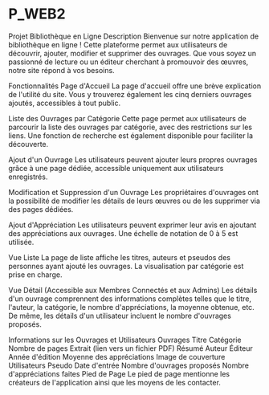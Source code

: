 # P_WEB2

Projet Bibliothèque en Ligne
Description
Bienvenue sur notre application de bibliothèque en ligne ! Cette plateforme permet aux utilisateurs de découvrir, ajouter, modifier et supprimer des ouvrages. Que vous soyez un passionné de lecture ou un éditeur cherchant à promouvoir des œuvres, notre site répond à vos besoins.

Fonctionnalités
Page d'Accueil
La page d'accueil offre une brève explication de l'utilité du site. Vous y trouverez également les cinq derniers ouvrages ajoutés, accessibles à tout public.

Liste des Ouvrages par Catégorie
Cette page permet aux utilisateurs de parcourir la liste des ouvrages par catégorie, avec des restrictions sur les liens. Une fonction de recherche est également disponible pour faciliter la découverte.

Ajout d'un Ouvrage
Les utilisateurs peuvent ajouter leurs propres ouvrages grâce à une page dédiée, accessible uniquement aux utilisateurs enregistrés.

Modification et Suppression d'un Ouvrage
Les propriétaires d'ouvrages ont la possibilité de modifier les détails de leurs œuvres ou de les supprimer via des pages dédiées.

Ajout d'Appréciation
Les utilisateurs peuvent exprimer leur avis en ajoutant des appréciations aux ouvrages. Une échelle de notation de 0 à 5 est utilisée.

Vue Liste
La page de liste affiche les titres, auteurs et pseudos des personnes ayant ajouté les ouvrages. La visualisation par catégorie est prise en charge.

Vue Détail (Accessible aux Membres Connectés et aux Admins)
Les détails d'un ouvrage comprennent des informations complètes telles que le titre, l'auteur, la catégorie, le nombre d'appréciations, la moyenne obtenue, etc. De même, les détails d'un utilisateur incluent le nombre d'ouvrages proposés.

Informations sur les Ouvrages et Utilisateurs
Ouvrages
Titre
Catégorie
Nombre de pages
Extrait (lien vers un fichier PDF)
Résumé
Auteur
Éditeur
Année d'édition
Moyenne des appréciations
Image de couverture
Utilisateurs
Pseudo
Date d'entrée
Nombre d'ouvrages proposés
Nombre d'appréciations faites
Pied de Page
Le pied de page mentionne les créateurs de l'application ainsi que les moyens de les contacter.
